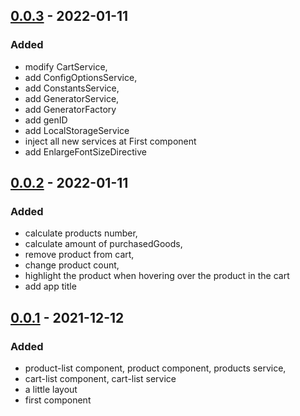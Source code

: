 ## [0.0.3] - 2022-01-11

### Added

- modify CartService,
- add ConfigOptionsService,
- add ConstantsService,
- add GeneratorService,
- add GeneratorFactory
- add genID
- add LocalStorageService
- inject all new services at First component
- add EnlargeFontSizeDirective

## [0.0.2] - 2022-01-11

### Added

- calculate products number,
- calculate amount of purchasedGoods,
- remove product from cart,
- change product count,
- highlight the product when hovering over the product in the cart
- add app title

## [0.0.1] - 2021-12-12

### Added

- product-list component, product component, products service,
- cart-list component, cart-list service
- a little layout
- first component

[0.0.3]: https://github.com/youjob13/angular-shop/compare/feat/task-2...feat/task-3
[0.0.2]: https://github.com/youjob13/angular-shop/compare/feat/task-1...feat/task-2
[0.0.1]: https://github.com/youjob13/angular-shop/compare/feat/task-1...master

